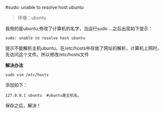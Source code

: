#sudo: unable to resolve host ubuntu

> 环境：ubuntu

我用的是ubuntu,修改了计算机的名字，当运行sudo ...之后出现如下提示：

```
sudo: unable to resolve host ubuntu
```

提示不能解析主机ubuntu，在/etc/hosts中存放了网址的解析，计算机上网时，先访问这个文件。所以修改/etc/hosts文件

**解决办法**

```
sudo vim /etc/hosts
```
添加如下：

```
127.0.0.1 ubuntu  #ubuntu是主机名。
```
保存之后，解决！